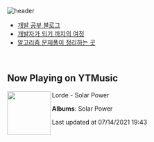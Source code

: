 ![header](https://capsule-render.vercel.app/api?type=waving&color=timeGradient&height=200&section=header&text=Mooneeᕕ(ᐛ)ᕗ&fontSize=40&animation=fadeIn)
- [개발 공부 블로그](https://mooneedev.netlify.app/)
- [개발자가 되기 까지의 여정](https://www.notion.so/mooneedev/4a78cf4af0a74c26a5880871ada05ddb)
- [알고리즘 문제풀이 정리하는 곳](https://www.notion.so/mooneedev/Algorithms-f47ea3f7bcd7444d834bcf6ce8c1cf78)

<br/>


## Now Playing on YTMusic

[<img align="left" width="100" src="https://lh3.googleusercontent.com/4S6HD7582rx6y1R_U5vtt7is4Ig9uXphciI6aj3vgEwHDZxaHQ5cF1Fc0H2QUqQwZDn9QJa1mrc_8ltYrg">](https://music.youtube.com/watch?v=D2HqSMD6NOc)

Lorde - Solar Power

**Albums**: Solar Power

Last updated at 07/14/2021 19:43
